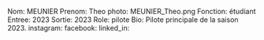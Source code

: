 Nom: MEUNIER
Prenom: Theo
photo: MEUNIER_Theo.png
Fonction: étudiant
Entree: 2023
Sortie: 2023
Role: pilote
Bio: Pilote principale de la saison 2023.
instagram:
facebook:
linked_in: 